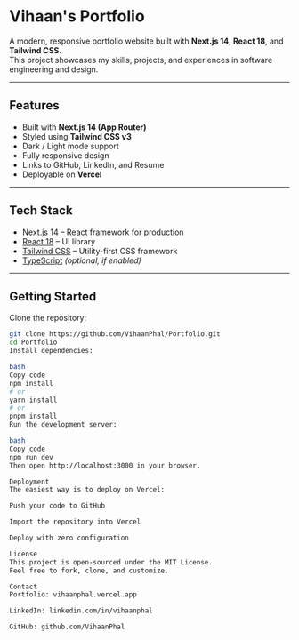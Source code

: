 # Vihaan's Portfolio

A modern, responsive portfolio website built with **Next.js 14**, **React 18**, and **Tailwind CSS**.  
This project showcases my skills, projects, and experiences in software engineering and design.

---

## Features

- Built with **Next.js 14 (App Router)**
- Styled using **Tailwind CSS v3**
- Dark / Light mode support
- Fully responsive design
- Links to GitHub, LinkedIn, and Resume
- Deployable on **Vercel**

---

## Tech Stack

- [Next.js 14](https://nextjs.org/) – React framework for production
- [React 18](https://react.dev/) – UI library
- [Tailwind CSS](https://tailwindcss.com/) – Utility-first CSS framework
- [TypeScript](https://www.typescriptlang.org/) _(optional, if enabled)_

---

## Getting Started

Clone the repository:

```bash
git clone https://github.com/VihaanPhal/Portfolio.git
cd Portfolio
Install dependencies:

bash
Copy code
npm install
# or
yarn install
# or
pnpm install
Run the development server:

bash
Copy code
npm run dev
Then open http://localhost:3000 in your browser.

Deployment
The easiest way is to deploy on Vercel:

Push your code to GitHub

Import the repository into Vercel

Deploy with zero configuration

License
This project is open-sourced under the MIT License.
Feel free to fork, clone, and customize.

Contact
Portfolio: vihaanphal.vercel.app

LinkedIn: linkedin.com/in/vihaanphal

GitHub: github.com/VihaanPhal
```
